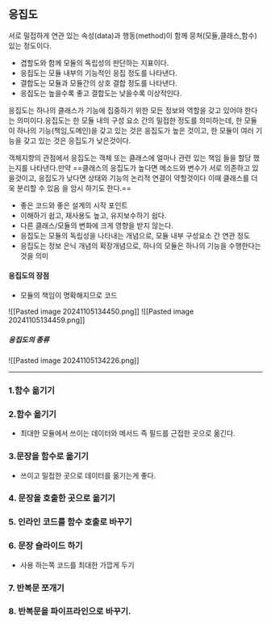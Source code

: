## 응집도

서로 밀접하게 연관 있는 속성(data)과 행동(method)이 함께 뭉쳐(모듈,클래스,함수)있는 정도이다.
- 겹할도와 함께 모듈의 독립성의 판단하는 지표이다.
- 응집도는 모듈 내부의 기능적인 응집 정도를 나타낸다.
- 결합도는 모듈과 모듈간의 상호 결합 정도를 나타낸다.
- 응집도는 높을수록 좋고 결합도는 낮을수록 이상적인다.

응집도는 하나의 클래스가 기능에 집중하기 위한 모든 정보와 역할을 갖고 있어야 한다는 의미이다.응집도는 한 모듈 내의 구성 요소 간의 밀접한 정도를 의미하는데, 한 모듈이 하나의 기능(책임,도메인)을 갖고 있는 것은 응집도가 높은 것이고, 한 모듈이 여러 기능을 갖고 있는 것은 응집도가 낮은것이다.

객체지향의 관점에서 응집도는 객체 또는 클래스에 얼마나 관련 있는 책임 들을 할당 했는지를 나타낸다.만약 ==클래스의 응집도가 높다면 메소드와 변수가 서로 의존하고 있을것이고, 응집도가 낮다면 상태와 기능의 논리적 연결이 약할것이다 이때 클래스를 더욱 분리할 수 있음 을 암시 하기도 한다.==
- 좋은 코드와 좋은 설계의 시작 포인트
- 이해하기 쉽고, 재사용도 높고, 유지보수하기 쉽다.
- 다른 클래스/모듈의 변화에 크게 영향을 받지 않는다.
- 응집도는 모듈의 독립성을 나타내는 개념으로, 모듈 내부 구성요소 간 연관 정도
- 응집도는 정보 은닉 개념의 확장개념으로, 하나의 모듈은 하나의 기능을 수행한다는 것을 의미
#### 응집도의 장점
- 모듈의 책임이 명확해지므로 코드






![[Pasted image 20241105134450.png]]
![[Pasted image 20241105134459.png]]
##### 응집도의 종류

![[Pasted image 20241105134226.png]]

---
### 1.함수 옮기기
### 2.함수 옮기기
- 최대한 모듈에서 쓰이는 데이터와 메서드 즉 필드를 근접한 곳으로 옮긴다.
### 3.문장을 함수로 옮기기
- 쓰이고 밀접한 곳으로 데이터를 옮기는게 좋다.
### 4. 문장을 호출한 곳으로 옮기기
### 5. 인라인 코드를 함수 호출로 바꾸기
### 6. 문장 슬라이드 하기
- 사용 하는쪽 코드를 최대한 가깝게 두기
### 7. 반복문 쪼개기

### 8. 반복문을 파이프라인으로 바꾸기.


